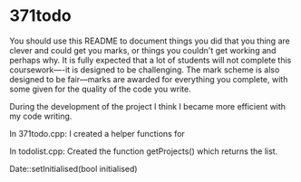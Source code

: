 # 371todo

You should use this README to document things you did that you thing are clever and could get you marks, or things you couldn't get working and perhaps why. It is fully expected that a lot of students will not complete this coursework—-it is designed to be challenging. The mark scheme is also designed to be fair—marks are awarded for everything you complete, with some given for the quality of the code you write.

During the development of the project I think I became more efficient with my code writing.

In 371todo.cpp:
I created a helper functions for 

In todolist.cpp:
Created the function getProjects() which returns the list. 

Date::setInitialised(bool initialised)